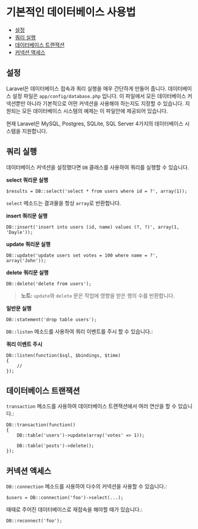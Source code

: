 # 기본적인 데이터베이스 사용법

- [설정](#configuration)
- [쿼리 실행](#running-queries)
- [데이터베이스 트랜잭션](#database-transactions)
- [커넥션 액세스](#accessing-connections)

<a name="configuration"></a>
## 설정

Laravel은 데이터베이스 접속과 쿼리 실행을 매우 간단하게 만들어 줍니다. 데이터베이스 설정 파일은 `app/config/database.php` 입니다. 이 파일에서 모든 데이터베이스 커넥션뿐만 아니라 기본적으로 어떤 커넥션을 사용해야 하는지도 지정할 수 있습니다. 지원되는 모든 데이터베이스 시스템의 예제는 이 파일안에 제공되어 있습니다.

현재 Laravel은 MySQL, Postgres, SQLite, SQL Server 4가지의 데이터베이스 시스템을 지원합니다.

<a name="running-queries"></a>
## 쿼리 실행

데이터베이스 커넥션을 설정했다면 `DB` 클래스를 사용하여 쿼리를 실행할 수 있습니다.

**select 쿼리문 실행**

    $results = DB::select('select * from users where id = ?', array(1));

`select` 메소드는 결과물을 항상 `array`로 반환합니다.

**insert 쿼리문 실행**

	DB::insert('insert into users (id, name) values (?, ?)', array(1, 'Dayle'));

**update 쿼리문 실행**

	DB::update('update users set votes = 100 where name = ?', array('John'));

**delete 쿼리문 실행**

	DB::delete('delete from users');

> **노트:** `update`와 `delete` 문은 작업에 영향을 받은 행의 수를 반환합니다.

**일반문 실행**

	DB::statement('drop table users');

`DB::listen` 메소드를 사용하여 쿼리 이벤트를 주시 할 수 있습니다.:

**쿼리 이벤트 주시**

	DB::listen(function($sql, $bindings, $time)
	{
		//
	});

<a name="database-transactions"></a>
## 데이터베이스 트랜잭션

`transaction` 메소드를 사용하여 데이터베이스 트랜잭션에서 여러 연산을 할 수 있습니다.:

	DB::transaction(function()
	{
		DB::table('users')->update(array('votes' => 1));

		DB::table('posts')->delete();
	});

<a name="accessing-connections"></a>
## 커넥션 액세스

`DB::connection` 메소드를 사용하여 다수의 커넥션을 사용할 수 있습니다.:

	$users = DB::connection('foo')->select(...);

때때로 주어진 데이터베이스로 재접속을 해야할 때가 있습니다.:

	DB::reconnect('foo');